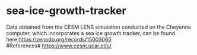 # sea-ice-growth-tracker
Data obtained from the CESM LENS simulation conducted on the Cheyenne computer, which incorporates a sea ice growth tracker, can be found here:https://zenodo.org/records/15003065  
#References#
https://www.cesm.ucar.edu/
